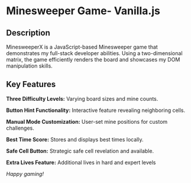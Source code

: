 # Minesweeper Game- Vanilla.js



## Description ##
MinesweeperX is a JavaScript-based Minesweeper game that demonstrates my full-stack developer abilities. Using a two-dimensional matrix, the game efficiently renders the board and showcases my DOM manipulation skills.

## Key Features ##
**Three Difficulty Levels:** Varying board sizes and mine counts.

**Button Hint Functionality:** Interactive feature revealing neighboring cells.

**Manual Mode Customization:** User-set mine positions for custom challenges.

**Best Time Score:** Stores and displays best times locally.

**Safe Cell Button:** Strategic safe cell revelation and available.

**Extra Lives Feature:** Additional lives in hard and expert levels

*Happy gaming!*
